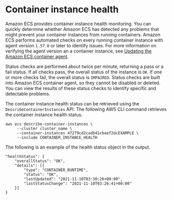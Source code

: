 # Container instance health<a name="container-instance-health"></a>

Amazon ECS provides container instance health monitoring\. You can quickly determine whether Amazon ECS has detected any problems that might prevent your container instances from running containers\. Amazon ECS performs automated checks on every running container instance with agent version `1.57.0` or later to identify issues\. For more information on verifying the agent version an a container instance, see [Updating the Amazon ECS container agent](ecs-agent-update.md)\.

Status checks are performed about twice per minute, returning a pass or a fail status\. If all checks pass, the overall status of the instance is `OK`\. If one or more checks fail, the overall status is `IMPAIRED`\. Status checks are built into Amazon ECS container agent, so they cannot be disabled or deleted\. You can view the results of these status checks to identify specific and detectable problems\.

The container instance health status can be retrieved using the `DescribeContainerInstances` API\. The following AWS CLI command retrieves the container instance health status\.

```
aws ecs describe-container-instances \
     --cluster cluster_name \
     --container-instances 47279cd2cadb41cbaef2dcEXAMPLE \
     --include CONTAINER_INSTANCE_HEALTH
```

The following is an example of the health status object in the output\.

```
"healthStatus": {
	"overallStatus": "OK",
	"details": [{
		"type": "CONTAINER_RUNTIME",
		"status": "OK",
		"lastUpdated": "2021-11-10T03:30:26+00:00",
		"lastStatusChange": "2021-11-10T03:26:41+00:00"
	}]
}
```